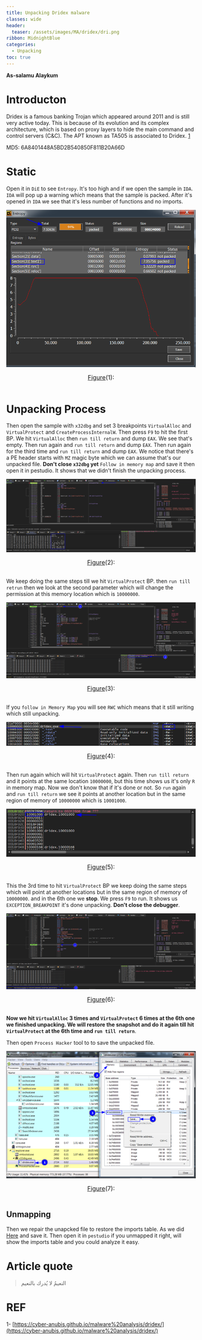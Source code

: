 ```yaml
---
title: Unpacking Dridex malware
classes: wide
header:
  teaser: /assets/images/MA/dridex/dri.png
ribbon: MidnightBlue
categories:
  - Unpacking
toc: true
---
```


**As-salamu Alaykum**

# Introducton

Dridex is a famous banking Trojan which appeared around 2011 and is still very active today. This is because of its evolution and its complex architecture, which is based on proxy layers to hide the main command and control servers (C&C). The APT known as TA505 is associated to Dridex. [1](https://cyber-anubis.github.io/malware%20analysis/dridex/)

MD5: 6A8401448A5BD2B540850F811B20A66D


# Static

Open it in `DiE` to see `Entropy`. It's too high and if we open the sample in `IDA`. `IDA` will pop up a warning which means that the sample is packed. After it's opened in `IDA` we see that it's less number of functions and no imports. 

<p align="center">
  <img src="/assets/images/MA/dridex/1.png" />
</p>
<center><font size="3"> <u>Figure</u>(1): <u></u> </font></center> 
<br>

# Unpacking Process

Then open the sample with `x32dbg` and set 3 breakpoints  `VirtualAlloc` and `VirtualProtect` and `CreateProcessInternalW`. Then press `F9` to hit the first BP. We hit `VirtualAlloc` then `run till return` and dump `EAX`. We see that's empty. Then run again and `run till return` and dump `EAX`. Then run again for the third time and `run till return` and dump `EAX`. We notice that there's a PE header starts with `MZ` magic byte which we can assume that's our unpacked file. **Don't close `x32dbg` yet** `Follow in memory map` and save it then open it in pestudio. It shows that we didn't finish the unpacking process.

<p align="center">
  <img src="/assets/images/MA/dridex/2.png" />
</p>
<center><font size="3"> <u>Figure</u>(2): <u></u> </font></center> 
<br>

We keep doing the same steps till we hit `VirtualProtect` BP. then `run till retrun` then we look at the second parameter which will change the permission at this memory location which is `10000000`. 

<p align="center">
  <img src="/assets/images/MA/dridex/3.png" />
</p>
<center><font size="3"> <u>Figure</u>(3): <u></u> </font></center> 
<br>

If you `follow in Memory Map` you will see `RWC` which means that it still writing which still unpacking.

<p align="center">
  <img src="/assets/images/MA/dridex/4.png" />
</p>
<center><font size="3"> <u>Figure</u>(4): <u></u> </font></center> 
<br>

Then run again which will hit `VirtualProtect` again. Then `run till return` and it points at the same location `10000000`, but this time shows us it's only `R` in memory map. Now we don't know that if it's done or not. So `run` again and `run till return` we see it points at another location but in the same region of memory of `10000000` which is `10001000`.

<p align="center">
  <img src="/assets/images/MA/dridex/5.png" />
</p>
<center><font size="3"> <u>Figure</u>(5): <u></u> </font></center> 
<br>

This the 3rd time to hit `VirtualProtect` BP we keep doing the same steps which will point at another locations but in the same region of memory of `10000000`.  and in the 6th one we **stop**. We press `F9` to run. It shows us `EXCEPTION_BREAKPOINT` it's done unpacking. **Don't close the debugger**.

<p align="center">
  <img src="/assets/images/MA/dridex/6.png" />
</p>
<center><font size="3"> <u>Figure</u>(6): <u></u> </font></center> 
<br>

**Now we hit `VirtualAlloc` 3 times and `VirtualProtect` 6 times at the 6th one we finished unpacking. We will restore the snapshot and do it again till hit `VirtualProtect` at the 6th time and `run till return`**.
                                                          
Then open `Process Hacker` tool to to save the unpacked file.

<p align="center">
  <img src="/assets/images/MA/dridex/7.png" />
</p>
<center><font size="3"> <u>Figure</u>(7): <u></u> </font></center> 
<br>

## Unmapping 

Then we repair the unapcked file to restore the imports table. As we did [Here](https://muha2xmad.github.io/malware-analysis/unpacking/emotet-part-2/#unmap-the-unpacked-file) and save it. Then open it in `pestudio` if you unmapped it right, will show the imports table and you could analyze it easy.

# Article quote

> النعيمُ لا يُدرك بالنعيم

# REF
 
1- [https://cyber-anubis.github.io/malware%20analysis/dridex/](https://cyber-anubis.github.io/malware%20analysis/dridex/)
